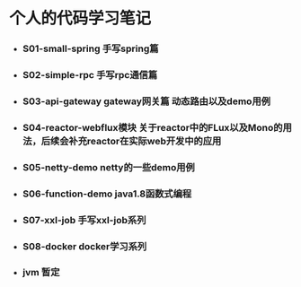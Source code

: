 
# 个人的代码学习笔记

+ ### S01-small-spring 手写spring篇
+ ### S02-simple-rpc 手写rpc通信篇
+ ### S03-api-gateway gateway网关篇 动态路由以及demo用例
+ ### S04-reactor-webflux模块 关于reactor中的FLux以及Mono的用法，后续会补充reactor在实际web开发中的应用
+ ### S05-netty-demo netty的一些demo用例
+ ### S06-function-demo java1.8函数式编程
+ ### S07-xxl-job 手写xxl-job系列
+ ### S08-docker docker学习系列
+ ### jvm 暂定